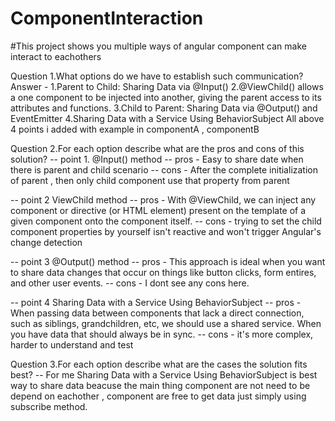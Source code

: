 # ComponentInteraction
#This project shows you multiple ways of angular component can make interact to eachothers

Question 1.What options do we have to establish such communication?
Answer - 1.Parent to Child: Sharing Data via @Input()
	   2.@ViewChild() allows a one component to be injected into another, giving the parent access to its attributes and functions.
	   3.Child to Parent: Sharing Data via @Output() and EventEmitter
	   4.Sharing Data with a Service Using BehaviorSubject
All above 4 points i added with example in componentA , componentB

Question 2.For each option describe what are the pros and cons of this solution?
-- point 1. @Input() method
-- pros - Easy to share date when there is parent and child scenario
-- cons - After the complete initialization of parent , then only child component use that property from parent 

-- point 2 ViewChild  method
-- pros -  With @ViewChild, we can inject any component or directive (or HTML element) present on the template of a given component onto the component itself.
-- cons -  trying to set the child component properties by yourself isn't reactive and won't trigger Angular's change detection 

-- point 3 @Output() method
-- pros - This approach is ideal when you want to share data changes that occur on things like button clicks, form entires, and other user events.
-- cons - I dont see any cons here.

-- point 4 Sharing Data with a Service Using BehaviorSubject
-- pros - When passing data between components that lack a direct connection, such as siblings, grandchildren, etc, 
we should use a shared service. When you have data that should always be in sync.
-- cons - it's more complex, harder to understand and test

Question 3.For each option describe what are the cases the solution fits best?
-- For me Sharing Data with a Service Using BehaviorSubject is best way to share data beacuse the main thing component are not need to be depend on eachother , 
component are free to get data just simply using subscribe method.
